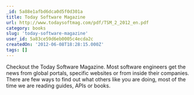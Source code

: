 ```yaml
---
_id: 5a88e1afbd6dca0d5f0d301a
title: Today Software Magazine
url: http://www.todaysoftmag.com/pdf/TSM_2_2012_en.pdf
category: books
slug: 'today-software-magazine'
user_id: 5a83ce59d6eb0005c4ecda2c
createdOn: '2012-06-08T18:28:15.000Z'
tags: []
---
```


Checkout the Today Software Magazine. Most software engineers get the news from global portals, specific websites or from inside their companies. There are few ways to find out what others like you are doing, most of the time we are reading guides, APIs or books.
